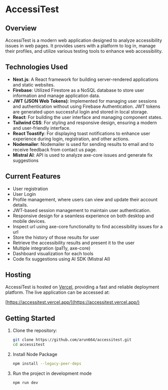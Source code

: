 # AccessiTest

## Overview

AccessiTest is a modern web application designed to analyze accessibility issues in web pages. It provides users with a platform to log in, manage their profiles, and utilize various testing tools to enhance web accessibility.

## Technologies Used

- **Next.js**: A React framework for building server-rendered applications and static websites.
- **Firebase**: Utilized Firestore as a NoSQL database to store user information and manage application data.
- **JWT (JSON Web Tokens)**: Implemented for managing user sessions and authentication without using Firebase Authentication. JWT tokens are generated upon successful login and stored in local storage.
- **React**: For building the user interface and managing component states.
- **Tailwind CSS**: For styling and responsive design, ensuring a modern and user-friendly interface.
- **React Toastify**: For displaying toast notifications to enhance user experience during login, registration, and other actions.
- **Nodemailer**: Nodemailer is used for sending results to email and to receive feedback from contact us page.
- **Mistral AI**: API is used to analyze axe-core issues and generate fix suggestions

## Current Features

- User registration
- User Login
- Profile management, where users can view and update their account details.
- JWT-based session management to maintain user authentication.
- Responsive design for a seamless experience on both desktop and mobile devices.
- Inspect url using axe-core functionality to find accessibility issues for a url
- Store the history of those results for user
- Retrieve the accessibility results and present it to the user
- Multiple integration (pa11y, axe-core)
- Dashboard visualization for each tools
- Code fix suggestions using AI SDK (Mistral AI)

## Hosting

AccessiTest is hosted on [Vercel](https://vercel.com), providing a fast and reliable deployment platform. The live application can be accessed at:

[https://accessitest.vercel.app/](https://accessitest.vercel.app/)

## Getting Started

1. Clone the repository:
   ```bash
   git clone https://github.com/arun664/accessitest.git
   cd accessitest
2. Install Node Package
   ```bash
   npm install --legacy-peer-deps
3. Run the project in development mode
   ```bash
   npm run dev